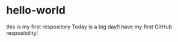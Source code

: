 # hello-world
this is my first respository
Today is a big day!I have my first GitHub resposibility!
